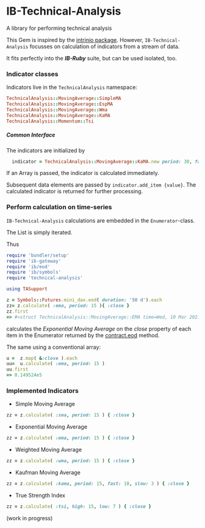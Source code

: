 # IB-Technical-Analysis
A library for performing technical analysis

This Gem is inspired by the [intrinio package](https://github.com/intrinio/technical-analysis). However, `IB-Technical-Analysis` focusses on 
calculation of indicators from a stream of data. 

It fits perfectly into the **_IB-Ruby_** suite, but can be used isolated, too.

### Indicator classes

Indicators live in the `TechnicalAnalysis` namespace:
```ruby
TechnicalAnalysis::MovingAverage::SimpleMA
TechnicalAnalysis::MovingAverage::EspMA
TechnicalAnalysis::MovingAverage::Wma
TechnicalAnalysis::MovingAverage::KaMA
TechnicalAnalysis::Momentum::Tsi
```
##### Common Interface
The indicators are initialized by
```ruby
  indicator = TechnicalAnalysis::MovingAverage::KaMA.new period: 30, fast: 5, slow: 15, data: {an Array}
```

If an Array is passed, the indicator is calculated immediately.

Subsequent data elements are passed by `indicator.add_item {value}`. 
The calculated indicator is returned for further processing. 






### Perform calculation on time-series


`IB-Technical-Analysis` calculations are embedded in the `Enumerator`-class.

The List is simply iterated. 

Thus
```ruby
require 'bundler/setup'
require 'ib-gateway'
require 'ib/eod'
require 'ib/symbols'
require 'technical-analysis'

using TASupport

z = Symbols::Futures.mini_dax.eod( duration: '50 d').each
zz= z.calculate( :ema, period: 15 ){ :close }
zz.first
=> #<struct TechnicalAnalysis::MovingAverage::EMA time=Wed, 10 Mar 2021, value=0.149524e5> 

```
calculates the _Exponential Moving Average_ on the _close_ property of each item in the 
Enumerator returned by the [contract.eod](https://ib-ruby.github.io/ib-doc/Historical_data.html) method.

The same using a conventional array:
```ruby
u =  z.map( &:close ).each
uu=  u.calculate( :ema, period: 15 ) 
uu.first
=> 0.149524e5 
```


### Implemented Indicators

* Simple Moving Average                   
```ruby
zz = z.calculate( :sma, period: 15 ) { :close }
```
* Exponential Moving Average
```ruby
zz = z.calculate( :ema, period: 15 ) { :close }
```
* Weighted Moving Average
```ruby
zz = z.calculate( :wma, period: 15 ) { :close }
```
* Kaufman Moving Average
```ruby
zz = z.calculate( :kama, period: 15, fast: 10, slow: 3 ) { :close }
```
* True Strength Index
```ruby
zz = z.calculate( :tsi, high: 15, low: 7 ) { :close }
```





(work in progress)



